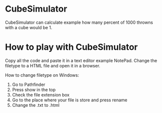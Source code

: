 # CubeSimulator
CubeSimulator can calculate example how many percent of 1000 throwns with a cube would be 1.


# How to play with CubeSimulator
Copy all the code and paste it in a text editor example NotePad. Change the filetype to a HTML file and open it in a browser. 

How to change filetype on Windows:
1. Go to Pathfinder
2. Press show in the top
3. Check the file extension box
4. Go to the place where your file is store and press rename
5. Change the .txt to .html
